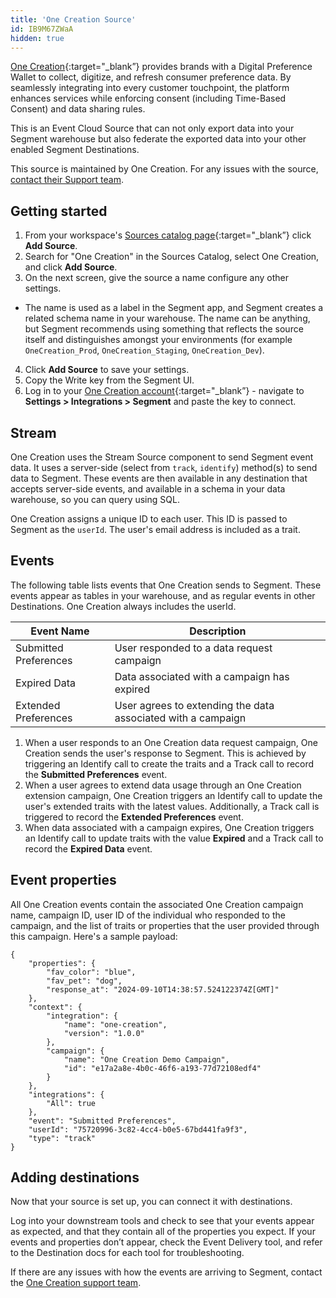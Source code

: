 ```yaml
---
title: 'One Creation Source'
id: IB9M67ZWaA
hidden: true
---
```


[One Creation](https://www.one-creation.com/){:target="_blank”} provides brands with a Digital Preference Wallet to collect, digitize, and refresh consumer preference data. By seamlessly integrating into every customer touchpoint, the platform enhances services while enforcing consent (including Time-Based Consent) and data sharing rules. 

This is an Event Cloud Source that can not only export data into your Segment warehouse but also federate the exported data into your other enabled Segment Destinations.

This source is maintained by One Creation. For any issues with the source, [contact their Support team](mailto:support@one-creation.com).

## Getting started

1. From your workspace's [Sources catalog page](https://app.segment.com/goto-my-workspace/sources/catalog){:target="_blank”} click **Add Source**.
2. Search for "One Creation" in the Sources Catalog, select One Creation, and click **Add Source**.
3. On the next screen, give the source a name configure any other settings.

- The name is used as a label in the Segment app, and Segment creates a related schema name in your warehouse. The name can be anything, but Segment recommends using something that reflects the source itself and distinguishes amongst your environments (for example `OneCreation_Prod`, `OneCreation_Staging`, `OneCreation_Dev`).

4. Click **Add Source** to save your settings.
5. Copy the Write key from the Segment UI.
6. Log in to your [One Creation account](https://app.one-creation.com/admin/integrations?app=segment){:target="_blank”} - navigate to **Settings > Integrations > Segment** and paste the key to connect.

## Stream

One Creation uses the Stream Source component to send Segment event data. It uses a server-side (select from `track`, `identify`) method(s) to send data to Segment. These events are then available in any destination that accepts server-side events, and available in a schema in your data warehouse, so you can query using SQL.

One Creation assigns a unique ID to each user. This ID is passed to Segment as the `userId`. The user's email address is included as a trait.

## Events

The following table lists events that One Creation sends to Segment. These events appear as tables in your warehouse, and as regular events in other Destinations. One Creation always includes the userId.

| Event Name       | Description               |
|------------------|---------------------------|
| Submitted Preferences | User responded to a data request campaign  |
| Expired Data | Data associated with a campaign has expired |
| Extended Preferences | User agrees to extending the data associated with a campaign |

1. When a user responds to an One Creation data request campaign, One Creation sends the user's response to Segment. This is achieved by triggering an Identify call to create the traits and a Track call to record the **Submitted Preferences** event.
2. When a user agrees to extend data usage through an One Creation extension campaign, One Creation triggers an Identify call to update the user's extended traits with the latest values. Additionally, a Track call is triggered to record the **Extended Preferences** event. 
3. When data associated with a campaign expires, One Creation triggers an Identify call to update traits with the value **Expired** and a Track call to record the **Expired Data** event.

## Event properties

All One Creation events contain the associated One Creation campaign name, campaign ID, user ID of the individual who responded to the campaign, and the list of traits or properties that the user provided through this campaign. Here's a sample payload:

    {
        "properties": {
            "fav_color": "blue",
            "fav_pet": "dog",
            "response_at": "2024-09-10T14:38:57.524122374Z[GMT]"
        },
        "context": {
            "integration": {
                "name": "one-creation",
                "version": "1.0.0"
            },
            "campaign": {
                "name": "One Creation Demo Campaign",
                "id": "e17a2a8e-4b0c-46f6-a193-77d72108edf4"
            }
        },
        "integrations": {
            "All": true
        },
        "event": "Submitted Preferences",
        "userId": "75720996-3c82-4cc4-b0e5-67bd441fa9f3",
        "type": "track"
    }

## Adding destinations

Now that your source is set up, you can connect it with destinations.

Log into your downstream tools and check to see that your events appear as expected, and that they contain all of the properties you expect. If your events and properties don’t appear, check the Event Delivery tool, and refer to the Destination docs for each tool for troubleshooting.

If there are any issues with how the events are arriving to Segment, contact the [One Creation support team](mailto:support@one-creation.com).
